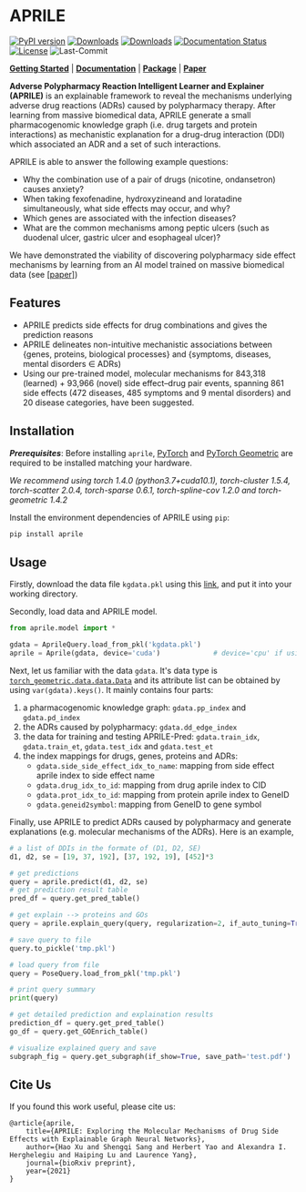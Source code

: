 <!-- <p align="center"><img src="https://github.com/NYXFLOWER/APRILE/raw/main/docs/images/aprile_logo_long.png" alt="logo" width="600px" /></p> -->

# APRILE
<!-- ----------------------------------------- -->

[![PyPI version](https://img.shields.io/pypi/v/aprile?color=blue)](https://pypi.org/project/aprile/)
[![Downloads](https://pepy.tech/badge/aprile/month?style=plastic)](https://pepy.tech/project/aprile)
[![Downloads](https://pepy.tech/badge/aprile?style=plastic)](https://pepy.tech/project/aprile)
[![Documentation Status](https://readthedocs.org/projects/pykale/badge/?version=latest)](https://aprile.readthedocs.io/en/latest/?badge=latest)
[![License](https://img.shields.io/github/license/nyxflower/aprile?style=plastic)](https://github.com/NYXFLOWER/PoSe-Path/blob/master/LICENSE)
![Last-Commit](https://img.shields.io/github/last-commit/nyxflower/aprile?style=plastic)
<!-- ![Size](https://img.shields.io/github/repo-size/nyxflower/aprile?color=green&style=plastic) -->

[**Getting Started**](https://github.com/NYXFLOWER/APRILE#installation) |
[**Documentation**](https://aprile.readthedocs.io/) 
|
[**Package**](https://pypi.org/project/aprile/)
|
[**Paper**](https://www.biorxiv.org/content/10.1101/2021.07.02.450937v1)

**Adverse Polypharmacy Reaction Intelligent Learner and Explainer (APRILE)** is an explainable framework to reveal the mechanisms underlying adverse drug reactions (ADRs) caused by polypharmacy therapy. After learning from massive biomedical data, APRILE generate a small pharmacogenomic knowledge graph (i.e. drug targets and protein interactions) as mechanistic explanation for a drug-drug interaction (DDI) which associated an ADR and a set of such interactions.

APRILE is able to answer the following example questions:
- Why the combination use of a pair of drugs (nicotine, ondansetron) causes anxiety?
- When taking fexofenadine, hydroxyzineand and loratadine simultaneously, what side effects may occur, and why?
- Which genes are associated with the infection diseases?
- What are the common mechanisms among peptic ulcers (such as duodenal ulcer, gastric ulcer and esophageal ulcer)?

We have demonstrated the viability of discovering polypharmacy side effect mechanisms by learning from an AI model trained on massive biomedical data (see [[paper]](https://www.biorxiv.org/content/10.1101/2021.07.02.450937v1))

<!-- How to use `APRILE` answering such example questions are available at here: [[Jupyter notebook tutorials]]() -->

## Features
- APRILE predicts side effects for drug combinations and gives the prediction reasons
- APRILE delineates non-intuitive mechanistic associations between {genes, proteins, biological processes} and {symptoms, diseases, mental disorders ∈ ADRs)
- Using our pre-trained model, molecular mechanisms for 843,318 (learned) + 93,966 (novel) side effect–drug pair events, spanning 861 side effects (472 diseases, 485 symptoms and 9 mental disorders) and 20 disease categories, have been suggested.

## Installation

***Prerequisites***:
Before installing `aprile`, [PyTorch](https://pytorch.org/) and [PyTorch Geometric](https://github.com/rusty1s/pytorch_geometric#installation) are required to be installed matching your hardware. 

*We recommend using torch 1.4.0 (python3.7+cuda10.1), torch-cluster 1.5.4, torch-scatter 2.0.4, torch-sparse 0.6.1, torch-spline-cov 1.2.0 and torch-geometric 1.4.2*

Install the environment dependencies of APRILE using `pip`:
```bash
pip install aprile
```

## Usage

Firstly, download the data file `kgdata.pkl` using this [link](https://drive.google.com/file/d/1PYzJB9b0bDb3wQXgu7Mj96h5YbJJrCTq/view?usp=sharing), and put it into your working directory.

Secondly, load data and APRILE model.
```python
from aprile.model import *

gdata = AprileQuery.load_from_pkl('kgdata.pkl')	
aprile = Aprile(gdata, device='cuda')	          # device='cpu' if using CPUs
```

Next, let us familiar with the data `gdata`. It's data type is [`torch_geometric.data.data.Data`]((https://pytorch-geometric.readthedocs.io/en/latest/modules/data.html)) and its attribute list can be obtained by using `var(gdata).keys()`. It mainly contains four parts: 
1) a pharmacogenomic knowledge graph: `gdata.pp_index` and `gdata.pd_index`
2) the ADRs caused by polypharmacy: `gdata.dd_edge_index`
3) the data for training and testing APRILE-Pred: `gdata.train_idx`, `gdata.train_et`, `gdata.test_idx` and `gdata.test_et`
4) the index mappings for drugs, genes, proteins and ADRs:
	- `gdata.side_side_effect_idx_to_name`: mapping from side effect aprile index to side effect name
	- `gdata.drug_idx_to_id`: mapping from drug aprile index to CID
	- `gdata.prot_idx_to_id`: mapping from protein aprile index to GeneID
	- `gdata.geneid2symbol`: mapping from GeneID to gene symbol

Finally, use APRILE to predict ADRs caused by polypharmacy and generate explanations (e.g. molecular mechanisms of the ADRs). Here is an example,
```python
# a list of DDIs in the formate of (D1, D2, SE)
d1, d2, se = [19, 37, 192], [37, 192, 19], [452]*3

# get predictions
query = aprile.predict(d1, d2, se)
# get prediction result table
pred_df = query.get_pred_table()

# get explain --> proteins and GOs
query = aprile.explain_query(query, regularization=2, if_auto_tuning=True)

# save query to file
query.to_pickle('tmp.pkl')

# load query from file
query = PoseQuery.load_from_pkl('tmp.pkl')

# print query summary
print(query)

# get detailed prediction and explaination results
prediction_df = query.get_pred_table()
go_df = query.get_GOEnrich_table()

# visualize explained query and save
subgraph_fig = query.get_subgraph(if_show=True, save_path='test.pdf')
```

## Cite Us
If you found this work useful, please cite us:
```
@article{aprile,
	title={APRILE: Exploring the Molecular Mechanisms of Drug Side Effects with Explainable Graph Neural Networks},
	author={Hao Xu and Shengqi Sang and Herbert Yao and Alexandra I. Herghelegiu and Haiping Lu and Laurence Yang},
	journal={bioRxiv preprint},
	year={2021}
}
```
